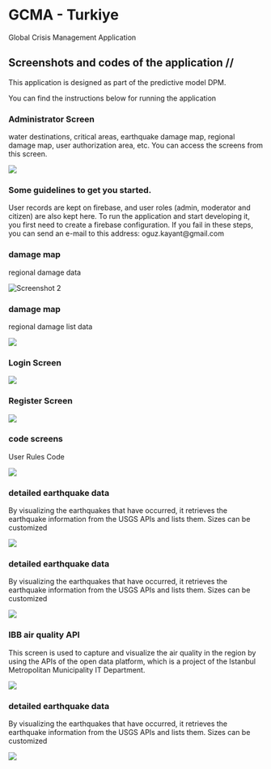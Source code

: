 # GCMA - Turkiye

 Global Crisis Management Application

<div class="row">
  <div class="col-md-12">
    <h2>Screenshots and codes of the application //  </h2>
   <p>This application is designed as part of the predictive model DPM.</p>
   <p>You can find the instructions below for running the application</p>
  </div>
</div>

<div class="row">
  <div class="col-md-6">
   <h3>Administrator Screen</h3>
    <p>water destinations, critical areas, earthquake damage map, regional damage map, user authorization area, etc. You can access the screens from this screen.</p>
    <img src="screenshot/anamenu.png" class="img-fluid"> 
  </div>
 
  <div class="row">
  <div class="col-md-6">
   <h3>Some guidelines to get you started.</h3>
    <p>User records are kept on firebase, and user roles (admin, moderator and citizen) are also kept here. To run the application and start developing it, you first need to create a firebase configuration. If you fail in these steps, you can send an e-mail to this address: oguz.kayant@gmail.com</p>
   
  </div>
   
  <div class="col-md-6">
   <h3>damage map</h3>
   <p>regional damage data</p>
    <img src="screenshot/mahalle2.png" alt="Screenshot 2" class="img-fluid">
  </div>
  <div class="col-md-6">
   <h3>damage map</h3>
   <p>regional damage list data </p>
    <img src="screenshot/mahalle3.png" " class="img-fluid">
  </div>
  
 <div class="col-md-6">
  <h3>Login Screen</h3>
 
  <img src="screenshot/login.png" class="img-fluid">  
</div>

 <div class="col-md-6">
  <h3>Register Screen </h3>
  <img src="screenshot/register.png" class="img-fluid">  
</div>


 <div class="col-md-6">
  <h3>code screens</h3>
  <p>User Rules Code</p>
  <img src="screenshot/rules.png" class="img-fluid">  
</div>
 <div class="col-md-6">
  <h3>detailed earthquake data</h3>
  <p>By visualizing the earthquakes that have occurred, it retrieves the earthquake information from the USGS APIs and lists them. Sizes can be customized</p>
  <img src="screenshot/görse_7.png" class="img-fluid">  
</div>

 <div class="col-md-6">
  <h3>detailed earthquake data</h3>
  <p>By visualizing the earthquakes that have occurred, it retrieves the earthquake information from the USGS APIs and lists them. Sizes can be customized</p>
  <img src="screenshot/görse_6.png" class="img-fluid">  
</div>

 <div class="col-md-6">
  <h3>IBB air quality API</h3>
  <p>This screen is used to capture and visualize the air quality in the region by using the APIs of the open data platform, which is a project of the Istanbul Metropolitan Municipality IT Department.</p>
  <img src="screenshot/görse_5.png" class="img-fluid">  
</div>

 <div class="col-md-6">
  <h3>detailed earthquake data</h3>
  <p>By visualizing the earthquakes that have occurred, it retrieves the earthquake information from the USGS APIs and lists them. Sizes can be customized</p>
  <img src="screenshot/görse_1.png" class="img-fluid">  
</div>

